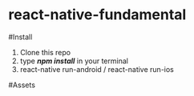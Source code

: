 # react-native-fundamental

#Install
1. Clone this repo
2. type ***npm install*** in your terminal
3. react-native run-android / react-native run-ios

#Assets
